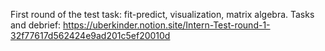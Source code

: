 First round of the test task: fit-predict, visualization, matrix algebra.
Tasks and debrief: https://uberkinder.notion.site/Intern-Test-round-1-32f77617d562424e9ad201c5ef20010d
